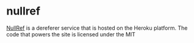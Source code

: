 # nullref
[NullRef](https://nullref.us) is a dereferer service that is hosted on the Heroku platform. The code that powers the site is licensed under the MIT
